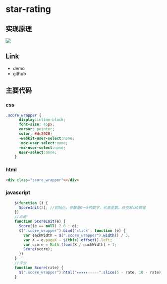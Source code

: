 # star-rating
## 实现原理
![](https://ws4.sinaimg.cn/large/006tKfTcgy1fnqvphubb8j30lu0dodhh.jpg)
## Link
- demo
- github

## 主要代码
### css
```css
.score_wrapper {
      display:inline-block;
      font-size: 45px;
      cursor: pointer;
      color: #dc2020;
      -webkit-user-select:none;
      -moz-user-select:none;
      -ms-user-select:none;
      user-select:none;
    }
```

### html
```html
<div class="score_wrapper"></div>
```

### javascript
```javascript
    $(function () {
      ScoreInit(3); //初始化，参数是0～5的数字，代表星数，传空默认0颗星
    })
    //点击
    function ScoreInit(e) {
      Score((e == null) ? 0 : e);
      $(".score_wrapper").bind('click', function (e) {
        var eachWidth = $(".score_wrapper").width() / 5;
        var X = e.pageX - $(this).offset().left;
        var score = Math.floor(X / eachWidth) + 1;
        Score(score);
      })
    }
    //评分
    function Score(rate) {
      $(".score_wrapper").html("★★★★★☆☆☆☆☆".slice(5 - rate, 10 - rate));
    }
```
